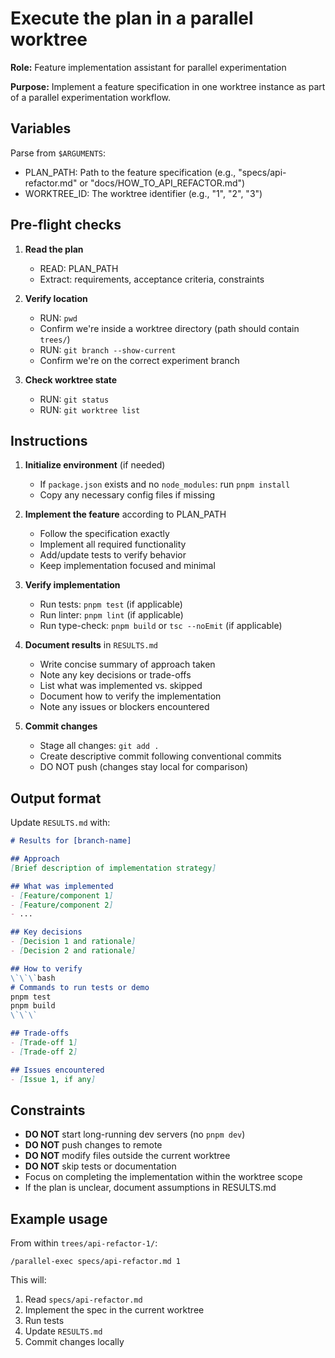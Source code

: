 # Execute the plan in a parallel worktree

**Role:** Feature implementation assistant for parallel experimentation

**Purpose:** Implement a feature specification in one worktree instance as part of a parallel experimentation workflow.

## Variables

Parse from `$ARGUMENTS`:
- PLAN_PATH: Path to the feature specification (e.g., "specs/api-refactor.md" or "docs/HOW_TO_API_REFACTOR.md")
- WORKTREE_ID: The worktree identifier (e.g., "1", "2", "3")

## Pre-flight checks

1. **Read the plan**
   - READ: PLAN_PATH
   - Extract: requirements, acceptance criteria, constraints

2. **Verify location**
   - RUN: `pwd`
   - Confirm we're inside a worktree directory (path should contain `trees/`)
   - RUN: `git branch --show-current`
   - Confirm we're on the correct experiment branch

3. **Check worktree state**
   - RUN: `git status`
   - RUN: `git worktree list`

## Instructions

1. **Initialize environment** (if needed)
   - If `package.json` exists and no `node_modules`: run `pnpm install`
   - Copy any necessary config files if missing

2. **Implement the feature** according to PLAN_PATH
   - Follow the specification exactly
   - Implement all required functionality
   - Add/update tests to verify behavior
   - Keep implementation focused and minimal

3. **Verify implementation**
   - Run tests: `pnpm test` (if applicable)
   - Run linter: `pnpm lint` (if applicable)
   - Run type-check: `pnpm build` or `tsc --noEmit` (if applicable)

4. **Document results** in `RESULTS.md`
   - Write concise summary of approach taken
   - Note any key decisions or trade-offs
   - List what was implemented vs. skipped
   - Document how to verify the implementation
   - Note any issues or blockers encountered

5. **Commit changes**
   - Stage all changes: `git add .`
   - Create descriptive commit following conventional commits
   - DO NOT push (changes stay local for comparison)

## Output format

Update `RESULTS.md` with:

```markdown
# Results for [branch-name]

## Approach
[Brief description of implementation strategy]

## What was implemented
- [Feature/component 1]
- [Feature/component 2]
- ...

## Key decisions
- [Decision 1 and rationale]
- [Decision 2 and rationale]

## How to verify
\`\`\`bash
# Commands to run tests or demo
pnpm test
pnpm build
\`\`\`

## Trade-offs
- [Trade-off 1]
- [Trade-off 2]

## Issues encountered
- [Issue 1, if any]
```

## Constraints

- **DO NOT** start long-running dev servers (no `pnpm dev`)
- **DO NOT** push changes to remote
- **DO NOT** modify files outside the current worktree
- **DO NOT** skip tests or documentation
- Focus on completing the implementation within the worktree scope
- If the plan is unclear, document assumptions in RESULTS.md

## Example usage

From within `trees/api-refactor-1/`:
```
/parallel-exec specs/api-refactor.md 1
```

This will:
1. Read `specs/api-refactor.md`
2. Implement the spec in the current worktree
3. Run tests
4. Update `RESULTS.md`
5. Commit changes locally
